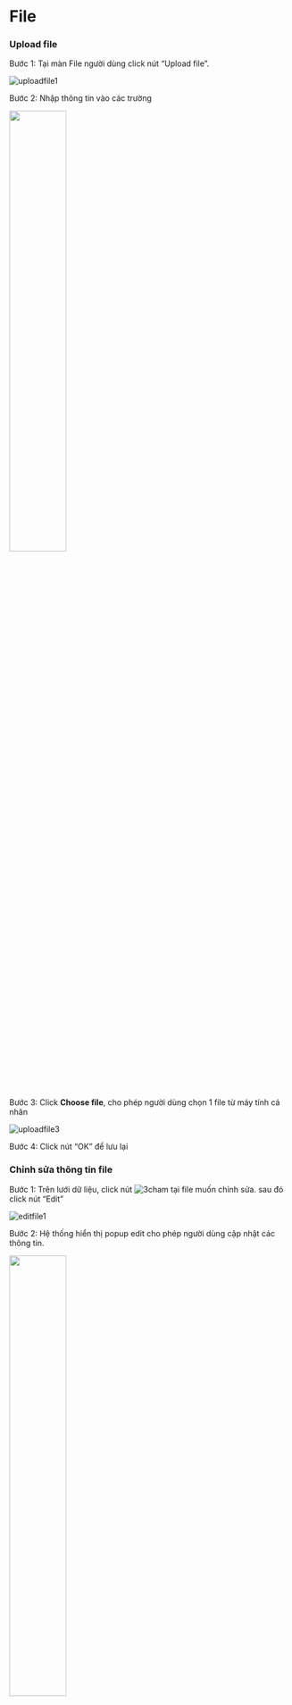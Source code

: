 # File
### Upload file
Bước 1:	Tại màn File người dùng click nút “Upload file”.

![uploadfile1](https://user-images.githubusercontent.com/105435351/198492042-9766ac27-1a33-4114-8c5d-87e3d658f86f.png)

Bước 2:	Nhập thông tin vào các trường

<img src="https://user-images.githubusercontent.com/105435351/198492049-fbca4861-d791-4105-a7f3-ee6a92883c64.png" width="45%" />

Bước 3:	Click **Choose file**, cho phép người dùng chọn 1 file từ máy tính cá nhân

![uploadfile3](https://user-images.githubusercontent.com/105435351/198492058-76919af0-9d0c-459d-b6b5-8fe567cb6c55.png)

Bước 4:	Click nút “OK” để lưu lại 

###	Chỉnh sửa thông tin file
Bước 1:	Trên lưới dữ liệu, click nút ![3cham](https://user-images.githubusercontent.com/105435351/197490871-756491bf-bdbc-460f-9a51-9b27ed4240c7.png) tại file muốn chỉnh sửa. sau đó click nút “Edit” 

![editfile1](https://user-images.githubusercontent.com/105435351/198492023-82500998-2e72-46c7-8644-64757e7cbe86.png)

Bước 2:	Hệ thống hiển thị popup edit cho phép người dùng cập nhật các thông tin.

<img src="https://user-images.githubusercontent.com/105435351/198492032-a29c7f16-479a-4196-baf0-2f94e12699a6.png" width="45%" />

Bước 3:	Click OK để cập nhập dữ liệu, hệ thống hiển thị thông báo “Updated successful”

###	Xóa file
Bước 1:	Trên lưới dữ liệu, click nút ![3cham](https://user-images.githubusercontent.com/105435351/197490871-756491bf-bdbc-460f-9a51-9b27ed4240c7.png) tại file muốn xóa. sau đó click nút “Delete” 

![deletefile](https://user-images.githubusercontent.com/105435351/198491979-b431456e-84b8-4e5d-a949-018eab543a8f.png)

 Hệ thống hiển thị poppup xác nhận xóa.
 
 <img src="https://user-images.githubusercontent.com/105435351/198492010-4275dbcc-a2ff-4700-b00f-a008597589f3.png" width="45%" />
 
 Bước 2:	Click nút “Delete” trên poppup để xác nhận xóa. Hệ thống hiển thị thông báo “Delete Successful”
